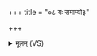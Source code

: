 +++
title = "०८ यः समाम्यो३"

+++
<details><summary>मूलम् (VS)</summary>

यः स॑मा॒म्यो॒३॒॑ वरु॑णो॒ यो व्या॒म्यो॒३॒॑ यः सं॑दे॒श्यो॒३॒॑ वरु॑णो॒ यो वि॑दे॒श्यः।  
यो दै॒वो वरु॑णो॒ यश्च॒ मानु॑षः ॥
</details>